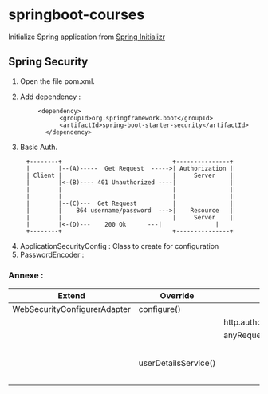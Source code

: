 # springboot-courses

Initialize Spring application from [Spring Initializr](https://start.spring.io/) 


## Spring Security
1. Open the file pom.xml.
2. Add dependency :

        	<dependency>
			      <groupId>org.springframework.boot</groupId>
			      <artifactId>spring-boot-starter-security</artifactId>
		      </dependency>

3. Basic Auth.
```
     +--------+                               +---------------+
     |        |--(A)-----  Get Request  ----->| Authorization |
     | Client |                               |     Server    |
     |        |<-(B)---- 401 Unauthorized ----|               |
     |        |                               |               |
     |        |                               |               |
     |        |--(C)---  Get Request          |               |
     |	      |	   B64 username/password  --->|    Resource   |
     |        |                               |     Server    |
     |        |<-(D)---    200 Ok	   ---|               |
     +--------+                               +---------------+
```

4. ApplicationSecurityConfig : Class to create for configuration
5. PasswordEncoder :

### Annexe : 

| Extend  | Override | Command | Description |
| ------------- | ------------- | ------------- | ------------- |
| WebSecurityConfigurerAdapter  | configure()  |  |  |
|   | |http.authorizeRequest.antMAtchers("patern")  |  |
|   |  |anyRequest().authentificated  |   |
||userDetailsService()||How we retrieve User from DB|
